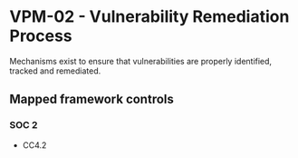 # VPM-02 - Vulnerability Remediation Process
Mechanisms exist to ensure that vulnerabilities are properly identified, tracked and remediated.
## Mapped framework controls
### SOC 2
- CC4.2